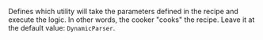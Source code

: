 Defines which utility will take the parameters defined in the recipe and execute the logic. In other words, the cooker "cooks" the recipe. Leave it at the default value: `DynamicParser`.